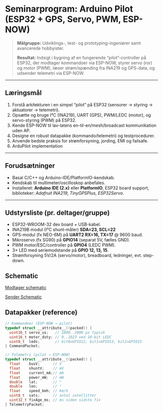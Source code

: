 # Seminarprogram: **Arduino Pilot** (ESP32 + GPS, Servo, PWM, ESP-NOW)

> **Målgruppe:** Udviklings-, test- og prototyping-ingeniører samt avancerede hobbyister.
>
> **Resultat:** Indsigt i bygning af en fungerende “pilot”-controller på ESP32, der modtager kommandoer via ESP-NOW, styrer servo (ror) og motor (PWM), læser strøm/spænding fra INA219 og GPS-data, og udsender telemetri via ESP-NOW.

---

## Læringsmål
1. Forstå arkitekturen i en simpel “pilot” på ESP32 (sensorer → styring → aktuatorer → telemetri).
2. Opsætte og bruge I²C (INA219), UART (GPS), PWM/LEDC (motor), og servo-styring (PWM) på ESP32.
3. Kende ESP-NOW til lav-latens en-til-en/mesh/broadcast kommunikation uden AP.
4. Designe en robust datapakke (kommando/telemetri) og testprocedurer.
5. Anvende bedste praksis for strømforsyning, jording, EMI og failsafe.
6. ArduPilot implementation

---

## Forudsætninger
- Basal C/C++ og Arduino-IDE/PlatformIO-kendskab.
- Kendskab til multimeter/oscilloskop anbefales.
- Installeret: **Arduino IDE (2.x)** eller **PlatformIO**, ESP32 board support, biblioteker: *Adafruit INA219*, *TinyGPSPlus*, *ESP32Servo*.

---

## Udstyrsliste (pr. deltager/gruppe)
- ESP32-WROOM-32 dev board + USB-kabel.
- INA219B modul (I²C shunt-måler) **SDA=23, SCL=22**
- GPS-modul (fx NEO-6M) på **UART2 RX=16, TX=17** @ 9600 baud.
- Mikroservo (fx SG90) på **GPIO14** (separat 5V, fælles GND).
- PWM motor/ESC/controller på **GPIO4** (LEDC PWM).
- 3× LED med seriemodstande på **GPIO 12, 13, 15**.
- Strømforsyning 5V/2A (servo/motor), breadboard, ledninger, evt. step-down.

## Schematic

[Modtager schematic](https://github.com/gert-lauritsen/Drone/blob/main/Controller/Modtager/TocBoatReceiver.pdf)

[Sender Schematic](https://github.com/gert-lauritsen/Drone/blob/main/Controller/Sender/RcSender.pdf)

## Datapakker (reference)
```c
// Kommandoer (ESP-NOW → pilot)
typedef struct __attribute__((packed)) {
  uint16_t servo_us;   // 1000..2000 µs typisk
  uint16_t motor_duty; // 0..1023 ved 10-bit LEDC
  uint8_t  leds;       // bit0=GPIO12, bit1=GPIO13, bit2=GPIO15
} CommandPacket;

// Telemetri (pilot → ESP-NOW)
typedef struct __attribute__((packed)) {
  float    busV;      // V
  float    shuntV;    // mV
  float    current_mA;// mA
  float    power_mW;  // mW
  double   lat;       // °
  double   lon;       // °
  float    speed_kmh; // km/h
  uint8_t  sats;      // antal satellitter
  uint32_t fixAge_ms; // ms siden sidste fix
} TelemetryPacket;
```

